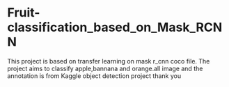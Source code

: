 # Fruit-classification_based_on_Mask_RCNN

This project is based on transfer learning on mask r_cnn coco file.
The project aims to classify apple,bannana and orange.all image and the annotation is from Kaggle object detection project
thank you
